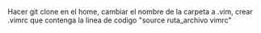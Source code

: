 Hacer git clone en el home, cambiar el nombre de la carpeta a .vim, crear .vimrc que contenga la linea de codigo "source ruta_archivo vimrc"
